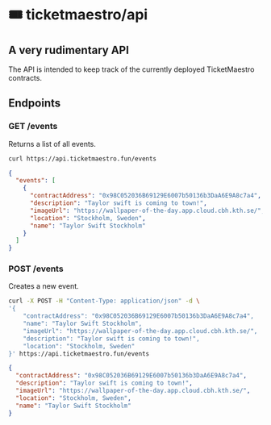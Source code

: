 # 🎟️ ticketmaestro/api

## A very rudimentary API
The API is intended to keep track of the currently deployed TicketMaestro contracts.

## Endpoints
### GET /events
Returns a list of all events.

```sh 
curl https://api.ticketmaestro.fun/events
```
```json
{
  "events": [
    {
      "contractAddress": "0x98C052036B69129E6007b50136b3DaA6E9A8c7a4",
      "description": "Taylor swift is coming to town!",
      "imageUrl": "https://wallpaper-of-the-day.app.cloud.cbh.kth.se/",
      "location": "Stockholm, Sweden",
      "name": "Taylor Swift Stockholm"
    }
  ]
}
```

### POST /events
Creates a new event.

```sh
curl -X POST -H "Content-Type: application/json" -d \
'{
    "contractAddress": "0x98C052036B69129E6007b50136b3DaA6E9A8c7a4",
    "name": "Taylor Swift Stockholm",
    "imageUrl": "https://wallpaper-of-the-day.app.cloud.cbh.kth.se/",
    "description": "Taylor swift is coming to town!",
    "location": "Stockholm, Sweden"
}' https://api.ticketmaestro.fun/events
```
```json
{
  "contractAddress": "0x98C052036B69129E6007b50136b3DaA6E9A8c7a4",
  "description": "Taylor swift is coming to town!",
  "imageUrl": "https://wallpaper-of-the-day.app.cloud.cbh.kth.se/",
  "location": "Stockholm, Sweden",
  "name": "Taylor Swift Stockholm"
}
```
